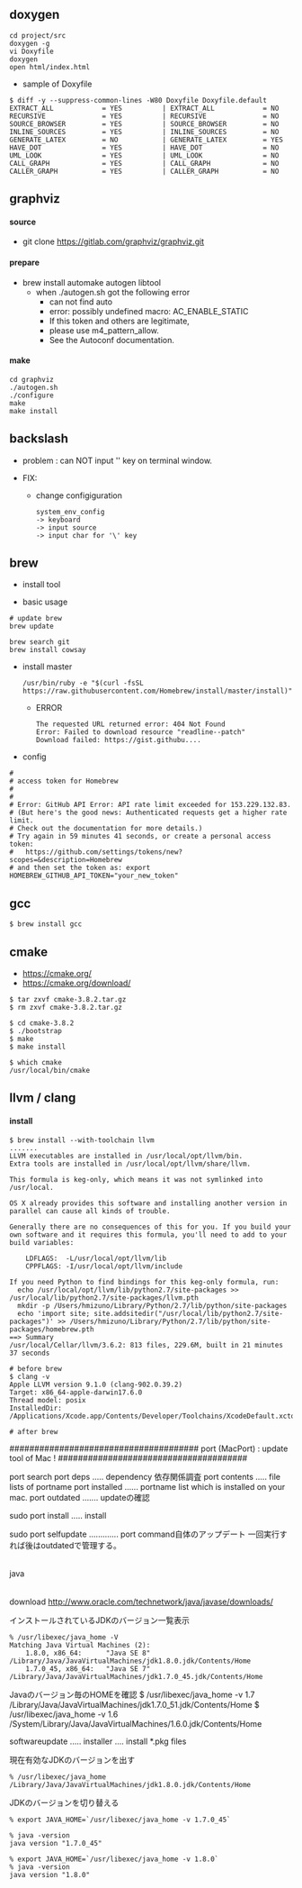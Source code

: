 ## doxygen

```
cd project/src
doxygen -g
vi Doxyfile
doxygen
open html/index.html
```

- sample of Doxyfile
```
$ diff -y --suppress-common-lines -W80 Doxyfile Doxyfile.default 
EXTRACT_ALL            = YES	      |	EXTRACT_ALL            = NO
RECURSIVE              = YES	      |	RECURSIVE              = NO
SOURCE_BROWSER         = YES	      |	SOURCE_BROWSER         = NO
INLINE_SOURCES         = YES 	      |	INLINE_SOURCES         = NO
GENERATE_LATEX         = NO 	      |	GENERATE_LATEX         = YES
HAVE_DOT               = YES	      |	HAVE_DOT               = NO
UML_LOOK               = YES	      |	UML_LOOK               = NO
CALL_GRAPH             = YES	      |	CALL_GRAPH             = NO
CALLER_GRAPH           = YES	      |	CALLER_GRAPH           = NO
```

## graphviz

#### source
- git clone https://gitlab.com/graphviz/graphviz.git

#### prepare

- brew install automake autogen libtool
  - when ./autogen.sh got the following error
    - can not find auto
    - error: possibly undefined macro: AC_ENABLE_STATIC 
    - If this token and others are legitimate, 
    - please use m4_pattern_allow. 
    - See the Autoconf documentation.

#### make
```
cd graphviz
./autogen.sh
./configure
make
make install
```

## backslash

- problem : can NOT input '\' key on terminal window.

- FIX:
  - change configiguration

    ```
    system_env_config
    -> keyboard
    -> input source
    -> input char for '\' key
    ```

## brew

- install tool

- basic usage

```
# update brew
brew update

brew search git
brew install cowsay
```

- install master

  ``` /usr/bin/ruby -e "$(curl -fsSL https://raw.githubusercontent.com/Homebrew/install/master/install)" ```

  - ERROR

    ```
    The requested URL returned error: 404 Not Found
    Error: Failed to download resource "readline--patch"
    Download failed: https://gist.githubu....
    ```

- config
```
#
# access token for Homebrew
#
# 
# Error: GitHub API Error: API rate limit exceeded for 153.229.132.83. 
# (But here's the good news: Authenticated requests get a higher rate limit. 
# Check out the documentation for more details.)
# Try again in 59 minutes 41 seconds, or create a personal access token:
#   https://github.com/settings/tokens/new?scopes=&description=Homebrew
# and then set the token as: export HOMEBREW_GITHUB_API_TOKEN="your_new_token"
```

## gcc
```
$ brew install gcc
```

## cmake

- https://cmake.org/
- https://cmake.org/download/

```
$ tar zxvf cmake-3.8.2.tar.gz
$ rm zxvf cmake-3.8.2.tar.gz

$ cd cmake-3.8.2
$ ./bootstrap
$ make
$ make install

$ which cmake
/usr/local/bin/cmake
```

## llvm / clang

#### install

```
$ brew install --with-toolchain llvm
.......
LLVM executables are installed in /usr/local/opt/llvm/bin.
Extra tools are installed in /usr/local/opt/llvm/share/llvm.

This formula is keg-only, which means it was not symlinked into /usr/local.

OS X already provides this software and installing another version in parallel can cause all kinds of trouble.

Generally there are no consequences of this for you. If you build your own software and it requires this formula, you'll need to add to your build variables:

    LDFLAGS:  -L/usr/local/opt/llvm/lib
    CPPFLAGS: -I/usr/local/opt/llvm/include

If you need Python to find bindings for this keg-only formula, run:
  echo /usr/local/opt/llvm/lib/python2.7/site-packages >> /usr/local/lib/python2.7/site-packages/llvm.pth
  mkdir -p /Users/hmizuno/Library/Python/2.7/lib/python/site-packages
  echo 'import site; site.addsitedir("/usr/local/lib/python2.7/site-packages")' >> /Users/hmizuno/Library/Python/2.7/lib/python/site-packages/homebrew.pth
==> Summary
/usr/local/Cellar/llvm/3.6.2: 813 files, 229.6M, built in 21 minutes 37 seconds
```

```
# before brew
$ clang -v
Apple LLVM version 9.1.0 (clang-902.0.39.2)
Target: x86_64-apple-darwin17.6.0
Thread model: posix
InstalledDir: /Applications/Xcode.app/Contents/Developer/Toolchains/XcodeDefault.xctoolchain/usr/bin

# after brew

```
######################################
port (MacPort) : update tool of Mac !
######################################

port search <name>
port deps <portname> ..... dependency 依存関係調査
port contents <portname> ..... file lists of portname
port installed ...... portname list which is installed on your mac.
port outdated ....... updateの確認

sudo port install <portname> ..... install

sudo port selfupdate ............. port command自体のアップデート
     	  	     		   一回実行すれば後はoutdatedで管理する。

######
java
######
download
	http://www.oracle.com/technetwork/java/javase/downloads/

インストールされているJDKのバージョン一覧表示

	% /usr/libexec/java_home -V
	Matching Java Virtual Machines (2):
	    1.8.0, x86_64:      "Java SE 8"     /Library/Java/JavaVirtualMachines/jdk1.8.0.jdk/Contents/Home
	    1.7.0_45, x86_64:   "Java SE 7"     /Library/Java/JavaVirtualMachines/jdk1.7.0_45.jdk/Contents/Home

Javaのバージョン毎のHOMEを確認
	$ /usr/libexec/java_home -v 1.7
		/Library/Java/JavaVirtualMachines/jdk1.7.0_51.jdk/Contents/Home
	$ /usr/libexec/java_home -v 1.6
		/System/Library/Java/JavaVirtualMachines/1.6.0.jdk/Contents/Home

softwareupdate ..... 
	installer .... install *.pkg files


現在有効なJDKのバージョンを出す

	% /usr/libexec/java_home
	/Library/Java/JavaVirtualMachines/jdk1.8.0.jdk/Contents/Home

JDKのバージョンを切り替える

	% export JAVA_HOME=`/usr/libexec/java_home -v 1.7.0_45`

	% java -version
	java version "1.7.0_45"

	% export JAVA_HOME=`/usr/libexec/java_home -v 1.8.0`
	% java -version
	java version "1.8.0"
